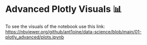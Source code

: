 # Advanced Plotly Visuals 📊

To see the visuals of the notebook use this link:   
https://nbviewer.org/github/ant1oine/data-science/blob/main/01-plotly_advanced/plots.ipynb

